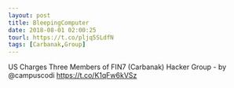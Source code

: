 ```yaml
---
layout: post
title: BleepingComputer
date: 2018-08-01 02:00:25
tourl: https://t.co/pljq5SLdfN
tags: [Carbanak,Group]
---
```

US Charges Three Members of FIN7 (Carbanak) Hacker Group - by @campuscodi
https://t.co/K1qFw6kVSz